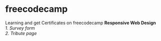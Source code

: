 # freecodecamp
Learning and get Certificates on freecodecamp
**Responsive Web Design**
<br>
_1. Survey form_<br>
_2. Tribute page_
